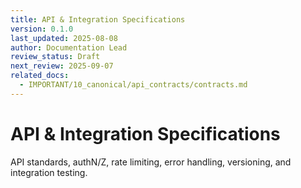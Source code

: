```yaml
---
title: API & Integration Specifications
version: 0.1.0
last_updated: 2025-08-08
author: Documentation Lead
review_status: Draft
next_review: 2025-09-07
related_docs:
  - IMPORTANT/10_canonical/api_contracts/contracts.md
---
```


# API & Integration Specifications

API standards, authN/Z, rate limiting, error handling, versioning, and integration testing.

